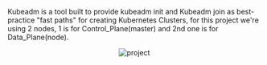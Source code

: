 Kubeadm is a tool built to provide kubeadm init and Kubeadm join as best-practice "fast paths" for creating Kubernetes Clusters, for this project we're using 2 nodes, 1 is for Control_Plane(master) and 2nd one is for Data_Plane(node).

<div align="center">
  
  ![project](https://user-images.githubusercontent.com/58173938/206416584-d48b8aee-926b-4f2e-af8c-b6fcef183e33.png)

</div>
